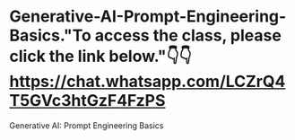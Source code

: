# Generative-AI-Prompt-Engineering-Basics."To access the class, please click the link below."👇👇https://chat.whatsapp.com/LCZrQ4T5GVc3htGzF4FzPS


Generative AI: Prompt Engineering Basics
